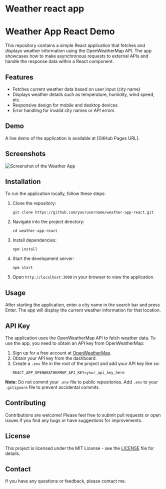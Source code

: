 # Weather react app

# Weather App React Demo

This repository contains a simple React application that fetches and
displays weather information using the OpenWeatherMap API. The app
showcases how to make asynchronous requests to external APIs and handle
the response data within a React component.

## Features

- Fetches current weather data based on user input (city name)
- Displays weather details such as temperature, humidity, wind speed, etc.
- Responsive design for mobile and desktop devices
- Error handling for invalid city names or API errors

## Demo

A live demo of the application is available at [GitHub Pages URL].

## Screenshots

![Screenshot of the Weather App](./screenshot.png)

## Installation

To run the application locally, follow these steps:

1. Clone the repository:
   ```
   git clone https://github.com/yourusername/weather-app-react.git
   ```
2. Navigate into the project directory:
   ```
   cd weather-app-react
   ```
3. Install dependencies:
   ```
   npm install
   ```
4. Start the development server:
   ```
   npm start
   ```
5. Open `http://localhost:3000` in your browser to view the application.

## Usage

After starting the application, enter a city name in the search bar and
press Enter. The app will display the current weather information for
that location.

## API Key

The application uses the OpenWeatherMap API to fetch weather data. To
use the app, you need to obtain an API key from OpenWeatherMap:

1. Sign up for a free account at [OpenWeatherMap](https://home.openweathermap.org/users/sign_up).
2. Obtain your API key from the dashboard.
3. Create a `.env` file in the root of the project and add your API key like so:
   ```
   REACT_APP_OPENWEATHERMAP_API_KEY=your_api_key_here
   ```

**Note:** Do not commit your `.env` file to public repositories. Add
`.env` to your `.gitignore` file to prevent accidental commits.

## Contributing

Contributions are welcome! Please feel free to submit pull requests or
open issues if you find any bugs or have suggestions for improvements.

## License

This project is licensed under the MIT License - see the [LICENSE](LICENSE) file for details.

## Contact

If you have any questions or feedback, please contact me.
